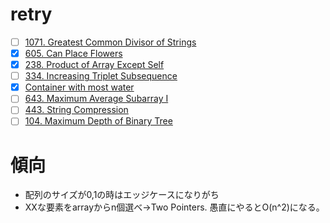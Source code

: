 # retry
- [ ] [1071. Greatest Common Divisor of Strings](https://leetcode.com/problems/greatest-common-divisor-of-strings/description/?envType=study-plan-v2&envId=leetcode-75)
- [x] [605. Can Place Flowers](https://leetcode.com/problems/can-place-flowers/description/?envType=study-plan-v2&envId=leetcode-75)
- [x] [238. Product of Array Except Self](https://leetcode.com/problems/product-of-array-except-self/description/?envType=study-plan-v2&envId=leetcode-75)
- [ ] [334. Increasing Triplet Subsequence](https://leetcode.com/problems/increasing-triplet-subsequence/description/?envType=study-plan-v2&envId=leetcode-75)
- [x] [Container with most water](https://leetcode.com/problems/container-with-most-water/description/)
- [ ] [643. Maximum Average Subarray I](https://leetcode.com/problems/maximum-average-subarray-i/description/?source=submission-noac)
- [ ] [443. String Compression](https://leetcode.com/problems/string-compression/description/?envType=study-plan-v2&envId=leetcode-75)
- [ ] [104. Maximum Depth of Binary Tree](https://leetcode.com/problems/maximum-depth-of-binary-tree/description/?envType=study-plan-v2&envId=leetcode-75)

# 傾向
- 配列のサイズが0,1の時はエッジケースになりがち
- XXな要素をarrayからn個選べ→Two Pointers. 愚直にやるとO(n^2)になる。